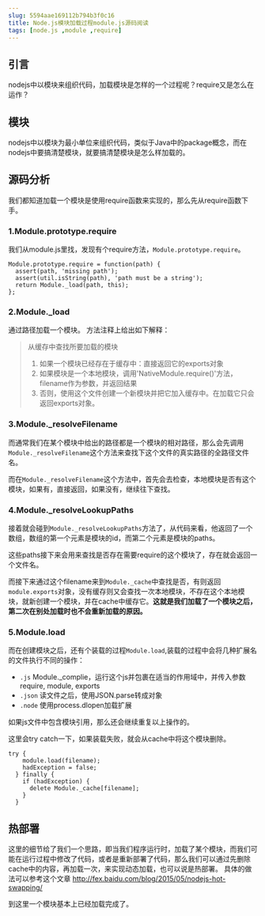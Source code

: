 ```yaml
---
slug: 5594aae169112b794b3f0c16
title: Node.js模块加载过程module.js源码阅读
tags: [node.js ,module ,require]
---
```


## 引言
nodejs中以模块来组织代码，加载模块是怎样的一个过程呢？require又是怎么在运作？

## 模块
nodejs中以模块为最小单位来组织代码，类似于Java中的package概念，而在nodejs中要搞清楚模块，就要搞清楚模块是怎么样加载的。

## 源码分析
我们都知道加载一个模块是使用require函数来实现的，那么先从require函数下手。
### 1.Module.prototype.require
我们从module.js里找，发现有个require方法，`Module.prototype.require`。
```
Module.prototype.require = function(path) {
  assert(path, 'missing path');
  assert(util.isString(path), 'path must be a string');
  return Module._load(path, this);
};
```

###  2.Module._load
通过路径加载一个模块。
方法注释上给出如下解释：
> 从缓存中查找所要加载的模块
> 1. 如果一个模块已经存在于缓存中：直接返回它的exports对象
> 1. 如果模块是一个本地模块，调用'NativeModule.require()'方法，filename作为参数，并返回结果
> 1. 否则，使用这个文件创建一个新模块并把它加入缓存中。在加载它只会返回exports对象。

### 3.Module._resolveFilename
而通常我们在某个模块中给出的路径都是一个模块的相对路径，那么会先调用`Module._resolveFilename`这个方法来查找下这个文件的真实路径的全路径文件名。

而在`Module._resolveFilename`这个方法中，首先会去检查，本地模块是否有这个模块，如果有，直接返回，如果没有，继续往下查找。

### 4.Module._resolveLookupPaths
接着就会碰到`Module._resolveLookupPaths`方法了，从代码来看，他返回了一个数组，数组的第一个元素是模块的id，而第二个元素是模块的paths。

这些paths接下来会用来查找是否存在需要require的这个模块了，存在就会返回一个文件名。

而接下来通过这个filename来到`Module._cache`中查找是否，有则返回`module.exports`对象，没有缓存则又会查找一次本地模块，不存在这个本地模块，就新创建一个模块，并在cache中缓存它。**这就是我们加载了一个模块之后，第二次在别处加载时也不会重新加载的原因。**

### 5.Module.load
而在创建模块之后，还有个装载的过程`Module.load`,装载的过程中会将几种扩展名的文件执行不同的操作：
* `.js`  Module._complie，运行这个js并包裹在适当的作用域中，并传入参数require, module, exports
* `.json` 读文件之后，使用JSON.parse转成对象
* `.node` 使用process.dlopen加载扩展

如果js文件中包含模块引用，那么还会继续重复以上操作的。

这里会try catch一下，如果装载失败，就会从cache中将这个模块删除。

```
try {
    module.load(filename);
    hadException = false;
  } finally {
    if (hadException) {
      delete Module._cache[filename];
    }
  }
```
## 热部署
这里的细节给了我们一个思路，即当我们程序运行时，加载了某个模块，而我们可能在运行过程中修改了代码，或者是重新部署了代码，那么我们可以通过先删除cache中的内容，再加载一次，来实现动态加载，也可以说是热部署。
具体的做法可以参考这个文章 http://fex.baidu.com/blog/2015/05/nodejs-hot-swapping/

到这里一个模块基本上已经加载完成了。
